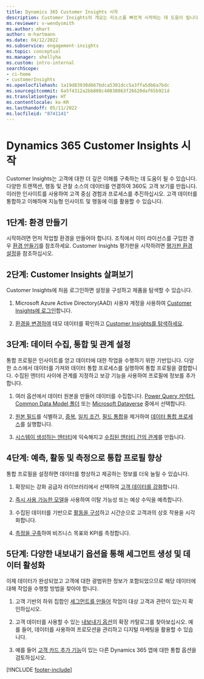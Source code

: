 ```yaml
---
title: Dynamics 365 Customer Insights 시작
description: Customer Insights의 개요는 리소스를 빠르게 시작하는 데 도움이 됩니다.
ms.reviewer: v-wendysmith
ms.author: mhart
author: m-hartmann
ms.date: 04/12/2022
ms.subservice: engagement-insights
ms.topic: conceptual
ms.manager: shellyha
ms.custom: intro-internal
searchScope:
- ci-home
- customerInsights
ms.openlocfilehash: 1a19d83930d667bdca5301dcc5a3ffa5db6a7bdc
ms.sourcegitcommit: 6a5f4312a2bb808c40830863f26620daf65b921d
ms.translationtype: HT
ms.contentlocale: ko-KR
ms.lasthandoff: 05/11/2022
ms.locfileid: "8741141"
---
```

# <a name="get-started-with-dynamics-365-customer-insights"></a>Dynamics 365 Customer Insights 시작

Customer Insights는 고객에 대한 더 깊은 이해를 구축하는 데 도움이 될 수 있습니다. 다양한 트랜잭션, 행동 및 관찰 소스의 데이터를 연결하여 360도 고객 보기를 만듭니다. 이러한 인사이트를 사용하여 고객 중심 경험과 프로세스를 추진하십시오. 고객 데이터를 통합하고 이해하며 지능형 인사이트 및 행동에 이를 활용할 수 있습니다.

## <a name="step-1-create-an-environment"></a>1단계: 환경 만들기

시작하려면 먼저 작업할 환경을 만들어야 합니다. 조직에서 이미 라이선스를 구입한 경우 [환경 만들기](create-environment.md)를 참조하세요. Customer Insights 평가판을 시작하려면 [평가판 환경 설정](trial-signup.md)을 참조하십시오.

## <a name="step-2-explore-customer-insights"></a>2단계: Customer Insights 살펴보기

Customer Insights에 처음 로그인하면 설정을 구성하고 제품을 탐색할 수 있습니다.

1. Microsoft Azure Active Directory(AAD) 사용자 계정을 사용하여 [Customer Insights에 로그인](https://home.ci.ai.dynamics.com)합니다.

1. [환경을 변경하여](manage-environments.md#switch-environments) 데모 데이터를 확인하고 [Customer Insights를 탐색하세요](home.md).

## <a name="step-3-ingest-unify-and-set-up-relationships-for-your-data"></a>3단계: 데이터 수집, 통합 및 관계 설정

통합 프로필은 인사이트를 얻고 데이터에 대한 작업을 수행하기 위한 기반입니다. 다양한 소스에서 데이터를 가져와 데이터 통합 프로세스를 실행하여 통합 프로필을 결합합니다. 수집된 엔터티 사이에 관계를 지정하고 보강 기능을 사용하여 프로필에 정보를 추가합니다.

1. 여러 옵션에서 데이터 원본을 만들어 데이터를 수집합니다. [Power Query 커넥터](connect-power-query.md), [Common Data Model 폴더](connect-common-data-model.md) 또는 [Microsoft Dataverse](connect-dataverse-managed-lake.md) 중에서 선택합니다. 

1. [원본 필드](map-entities.md)를 식별하고, [중복](remove-duplicates.md), [일치 조건](match-entities.md), [필드 통합](merge-entities.md)을 제거하여 [데이터 통합 프로세스](data-unification.md)를 실행합니다.

1. [시스템이 생성하는 엔터티](entities.md)에 익숙해지고 [수집된 엔터티 간의 관계](relationships.md)를 만듭니다.

## <a name="step-4-enhance-unified-profiles-with-predictions-activities-and-measures"></a>4단계: 예측, 활동 및 측정으로 통합 프로필 향상

통합 프로필을 설정하면 데이터를 향상하고 제공하는 정보를 더욱 늘릴 수 있습니다.

1. 확장되는 강화 공급자 라이브러리에서 선택하여 [고객 데이터를 강화](enrichment-hub.md)합니다.

1. [즉시 사용 가능한 모델](predictions-overview.md)을 사용하여 이탈 가능성 또는 예상 수익을 예측합니다.

1. 수집된 데이터를 기반으로 [활동을 구성](activities.md)하고 시간순으로 고객과의 상호 작용을 시각화합니다.

1. [측정을 구축](measures.md)하여 비즈니스 목표와 KPI를 측정합니다.

## <a name="step-5-create-segments-and-activate-data-through-various-export-options"></a>5단계: 다양한 내보내기 옵션을 통해 세그먼트 생성 및 데이터 활성화

이제 데이터가 완성되었고 고객에 대한 광범위한 정보가 포함되었으므로 해당 데이터에 대해 작업을 수행할 방법을 찾아야 합니다.

1. 고객 기반의 하위 집합인 [세그먼트를 만들어](segments.md) 작업이 대상 고객과 관련이 있는지 확인하십시오.

1. 고객 데이터를 사용할 수 있는 [내보내기 옵션](export-destinations.md)의 확장 카탈로그를 찾아보십시오. 예를 들어, 데이터를 사용하여 프로모션을 관리하고 디지털 마케팅을 활용할 수 있습니다.

1. 예를 들어 [고객 카드 추가 기능](customer-card-add-in.md)이 있는 다른 Dynamics 365 앱에 대한 통합 옵션을 검토하십시오.  


[!INCLUDE [footer-include](includes/footer-banner.md)]
